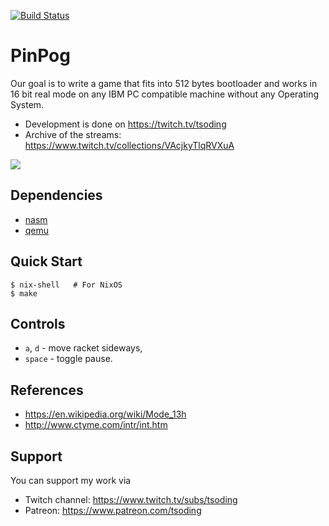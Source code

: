 [![Build Status](https://travis-ci.org/tsoding/pinpog.svg?branch=master)](https://travis-ci.org/tsoding/pinpog)

# PinPog

Our goal is to write a game that fits into 512 bytes bootloader and
works in 16 bit real mode on any IBM PC compatible machine without any
Operating System.

- Development is done on https://twitch.tv/tsoding
- Archive of the streams: https://www.twitch.tv/collections/VAcjkyTlqRVXuA

![](https://i.imgur.com/2P9BAB0.png)

## Dependencies

- [nasm]
- [qemu]

## Quick Start

```console
$ nix-shell   # For NixOS
$ make
```


## Controls

- `a`, `d` - move racket sideways,
- `space` - toggle pause.

## References

- https://en.wikipedia.org/wiki/Mode_13h
- http://www.ctyme.com/intr/int.htm

## Support

You can support my work via

- Twitch channel: https://www.twitch.tv/subs/tsoding
- Patreon: https://www.patreon.com/tsoding

[nasm]: https://www.nasm.us/
[qemu]: https://www.qemu.org/
